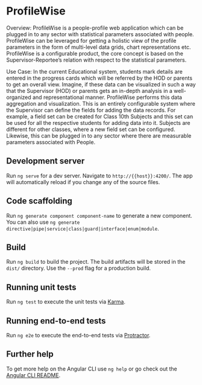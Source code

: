 # ProfileWise

Overview:
ProfileWise is a people-profile web application which can be plugged in to any sector with statistical parameters associated with people. ProfileWise can be leveraged for getting a holistic view of the profile parameters in the form of multi-level data grids, chart representations etc.
ProfileWise is a configurable product, the core concept is based on the Supervisor-Reportee’s relation with respect to the statistical parameters.

Use Case:
In the current Educational system, students mark details are entered in the progress cards which will be referred by the HOD or parents to get an overall view. Imagine, if these data can be visualized in such a way that the Supervisor (HOD) or parents gets an in-depth analysis in a well-organized and representational manner. ProfileWise performs this data aggregation and visualization. This is an entirely configurable system where the Supervisor can define the fields for adding the data records. For example, a field set can be created for Class 10th Subjects and this set can be used for all the respective students for adding data into it. Subjects are different for other classes, where a new field set can be configured. Likewise, this can be plugged in to any sector where there are measurable parameters associated with People.

## Development server

Run `ng serve` for a dev server. Navigate to `http://{{host}}:4200/`. The app will automatically reload if you change any of the source files.

## Code scaffolding

Run `ng generate component component-name` to generate a new component. You can also use `ng generate directive|pipe|service|class|guard|interface|enum|module`.

## Build

Run `ng build` to build the project. The build artifacts will be stored in the `dist/` directory. Use the `--prod` flag for a production build.

## Running unit tests

Run `ng test` to execute the unit tests via [Karma](https://karma-runner.github.io).

## Running end-to-end tests

Run `ng e2e` to execute the end-to-end tests via [Protractor](http://www.protractortest.org/).

## Further help

To get more help on the Angular CLI use `ng help` or go check out the [Angular CLI README](https://github.com/angular/angular-cli/blob/master/README.md).

